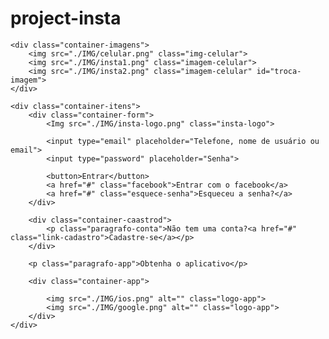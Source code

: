 # project-insta
<!DOCTYPE html>
<html lang="pt-br">

<head>
    <meta charset="UTF-8">
    <meta http-equiv="X-UA-Compatible" content="IE=edge">
    <meta name="viewport" content="width=device-width, initial-scale=1.0">
    <title>Instagran</title>
    <link rel="stylesheet" href="index.css">
</head>

<body>

    <div class="container-imagens">
        <img src="./IMG/celular.png" class="img-celular">
        <img src="./IMG/insta1.png" class="imagem-celular">
        <img src="./IMG/insta2.png" class="imagem-celular" id="troca-imagem">
    </div>

    <div class="container-itens">
        <div class="container-form">
            <Img src="./IMG/insta-logo.png" class="insta-logo">

            <input type="email" placeholder="Telefone, nome de usuário ou email">
            <input type="password" placeholder="Senha">

            <button>Entrar</button>
            <a href="#" class="facebook">Entrar com o facebook</a>
            <a href="#" class="esquece-senha">Esqueceu a senha?</a>
        </div>

        <div class="container-caastrod">
            <p class="paragrafo-conta">Não tem uma conta?<a href="#" class="link-cadastro">Cadastre-se</a></p>
        </div>

        <p class="paragrafo-app">Obtenha o aplicativo</p>

        <div class="container-app">

            <img src="./IMG/ios.png" alt="" class="logo-app">
            <img src="./IMG/google.png" alt="" class="logo-app">
        </div>
    </div>

</body>

<script>
    let imagem = document.getElementById("troca-imagem")



    function trocaImagem() {

        if (imagem.style.opacity == 0) {
            imagem.style.opacity = 1
        }
        else {
            imagem.style.opacity = 0
        }
    }

    setInterval(function () {
        trocaImagem()
    }, 4000);







</script>

</html>
